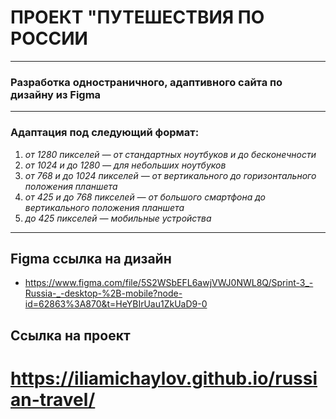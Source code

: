 # ПРОЕКТ **"ПУТЕШЕСТВИЯ ПО РОССИИ**
___

### Разработка одностраничного, адаптивного сайта по дизайну из Figma 

___

### Адаптация под следующий формат:

1. *от 1280 пикселей — от стандартных ноутбуков и до бесконечности*
2. *от 1024 и до 1280 — для небольших ноутбуков*
3. *от 768 и до 1024 пикселей — от вертикального до горизонтального положения планшета*
4. *от 425 и до 768 пикселей — от большого смартфона до вертикального положения планшета*
5. *до 425 пикселей — мобильные устройства*
___

## Figma ссылка на дизайн
 - https://www.figma.com/file/5S2WSbEFL6awjVWJ0NWL8Q/Sprint-3_-Russia-_-desktop-%2B-mobile?node-id=62863%3A870&t=HeYBIrUau1ZkUaD9-0

## Ссылка на проект
# https://iliamichaylov.github.io/russian-travel/ 

